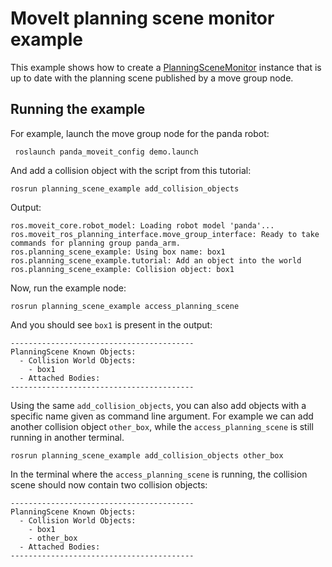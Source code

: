 # MoveIt planning scene monitor example

This example shows how to create a [PlanningSceneMonitor](g/melodic/api/moveit_ros_planning/html/classplanning__scene__monitor_1_1PlanningSceneMonitor.html) instance that is up to date with the planning scene published by a move group node.

## Running the example
For example, launch the move group node for the panda robot:
```
 roslaunch panda_moveit_config demo.launch
```

And add a collision object with the script from this tutorial:
```
rosrun planning_scene_example add_collision_objects
```

Output:
```
ros.moveit_core.robot_model: Loading robot model 'panda'...
ros.moveit_ros_planning_interface.move_group_interface: Ready to take commands for planning group panda_arm.
ros.planning_scene_example: Using box name: box1
ros.planning_scene_example.tutorial: Add an object into the world
ros.planning_scene_example: Collision object: box1
```

Now, run the example node:
```
rosrun planning_scene_example access_planning_scene 
```

And you should see `box1` is present in the output:
```
-----------------------------------------
PlanningScene Known Objects:
  - Collision World Objects:
 	- box1
  - Attached Bodies:
-----------------------------------------
```

Using the same `add_collision_objects`, you can also add objects with a specific name given as command line argument. For example we can add another collision object `other_box`, while the `access_planning_scene` is still running in another terminal.
```
rosrun planning_scene_example add_collision_objects other_box
```
In the terminal where the `access_planning_scene` is running, the collision scene should now contain two collision objects:
```
-----------------------------------------
PlanningScene Known Objects:
  - Collision World Objects:
 	- box1
	- other_box
  - Attached Bodies:
-----------------------------------------
```
